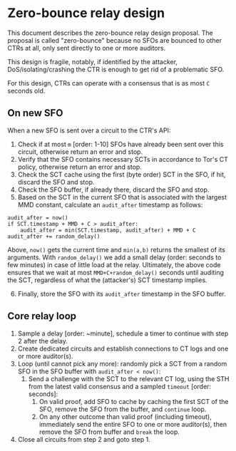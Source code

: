 # Zero-bounce relay design
This document describes the zero-bounce relay design proposal. The proposal is
called "zero-bounce" because no SFOs are bounced to other CTRs at all, only sent
directly to one or more auditors. 

This design is fragile, notably, if identified by the attacker,
DoS/isolating/crashing the CTR is enough to get rid of a problematic SFO. 

For this design, CTRs can operate with a consensus that is as most `C` seconds
old. 

## On new SFO
When a new SFO is sent over a circuit to the CTR's API:
1. Check if at most `m` [order: 1-10] SFOs have already been sent over this
   circuit, otherwise return an error and stop.
2. Verify that the SFO contains necessary SCTs in accordance to Tor's CT policy,
   otherwise return an error and stop.
3. Check the SCT cache using the first (byte order) SCT in the SFO, if hit,
   discard the SFO and stop.
4. Check the SFO buffer, if already there, discard the SFO and stop.
5. Based on the SCT in the current SFO that is associated with the largest
MMD constant, calculate an `audit_after` timestamp as follows:
```
audit_after = now()
if SCT.timestamp + MMD + C > audit_after:
    audit_after = min(SCT.timestamp, audit_after) + MMD + C
audit_after += random_delay()
```
Above, `now()` gets the current time and `min(a,b)` returns the smallest of its
arguments. With `random_delay()` we add a small delay
(order: seconds to few minutes) in case of little load at the relay. Ultimately,
the above code ensures that we wait at most `MMD+C+random_delay()` seconds until
auditing the SCT, regardless of what the (attacker's) SCT timestamp implies.

6. Finally, store the SFO with its `audit_after` timestamp in the SFO buffer.

## Core relay loop
1. Sample a delay [order: ~minute], schedule a timer to continue with step 2
   after the delay.
2. Create dedicated circuits and establish connections to CT logs and one or
   more auditor(s).
3. Loop (until cannot pick any more): randomly pick a SCT from a random SFO in
    the SFO buffer with `audit_after < now()`: 
   1. Send a challenge with the SCT to the relevant CT log, using the STH from
      the latest valid consensus and a sampled `timeout` [order: seconds]:
      1. On valid proof, add SFO to cache by caching the first SCT of the SFO,
         remove the SFO from the buffer, and `continue` loop. 
      2. On any other outcome than valid proof (including timeout), immediately
         send the entire SFO to one or more auditor(s), then remove the SFO from
         buffer and `break` the loop.
4. Close all circuits from step 2 and goto step 1.
